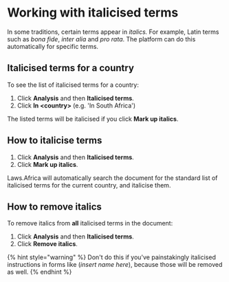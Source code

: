 # Working with italicised terms

In some traditions, certain terms appear in _italics._ For example, Latin terms such as _bona fide_, _inter alia_ and _pro rata_. The platform can do this automatically for specific terms.

## Italicised terms for a country

To see the list of italicised terms for a country:

1. Click **Analysis** and then **Italicised terms**.
2. Click **In &lt;country&gt;** \(e.g. 'In South Africa'\)

The listed terms will be italicised if you click **Mark up italics**.

## How to italicise terms

1. Click **Analysis** and then **Italicised terms**.
2. Click **Mark up italics**.

Laws.Africa will automatically search the document for the standard list of italicised terms for the current country, and italicise them.

## How to remove italics

To remove italics from **all** italicised terms in the document:

1. Click **Analysis** and then **Italicised terms**.
2. Click **Remove italics**.

{% hint style="warning" %}
Don't do this if you've painstakingly italicised instructions in forms like \(_insert name here_\), because those will be removed as well.
{% endhint %}

